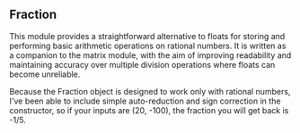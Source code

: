 ## Fraction

This module provides a straightforward alternative to floats for storing and performing basic arithmetic operations on rational numbers. It is written as a companion to the matrix module, with the aim of improving readability and maintaining accuracy over multiple division operations where floats can become unreliable. 

Because the Fraction object is designed to work only with rational numbers, I've been able to include simple auto-reduction and sign correction in the constructor, so if your inputs are (20, -100), the fraction you will get back is -1/5.
